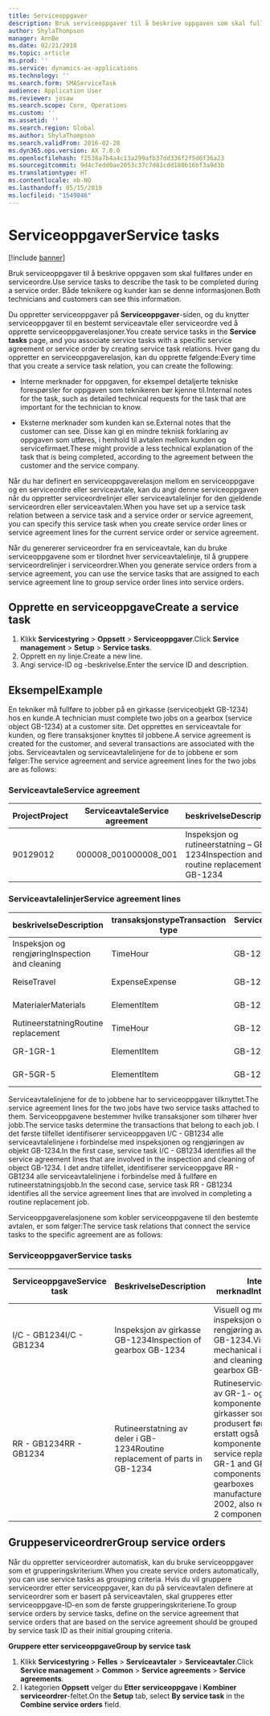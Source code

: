 ```yaml
---
title: Serviceoppgaver
description: Bruk serviceoppgaver til å beskrive oppgaven som skal fullføres under en serviceordre. Både teknikere og kunder kan se denne informasjonen.
author: ShylaThompson
manager: AnnBe
ms.date: 02/21/2018
ms.topic: article
ms.prod: ''
ms.service: dynamics-ax-applications
ms.technology: ''
ms.search.form: SMAServiceTask
audience: Application User
ms.reviewer: josaw
ms.search.scope: Core, Operations
ms.custom: ''
ms.assetid: ''
ms.search.region: Global
ms.author: ShylaThompson
ms.search.validFrom: 2016-02-28
ms.dyn365.ops.version: AX 7.0.0
ms.openlocfilehash: f2538a7b4a4c13a299afb37dd336f2f5d6f36a23
ms.sourcegitcommit: 9d4c7edd0ae2053c37c7d81cdd180b16bf3a9d3b
ms.translationtype: HT
ms.contentlocale: nb-NO
ms.lasthandoff: 05/15/2019
ms.locfileid: "1549846"
---
```

# <a name="service-tasks"></a><span data-ttu-id="4f764-104">Serviceoppgaver</span><span class="sxs-lookup"><span data-stu-id="4f764-104">Service tasks</span></span>  

[!include [banner](../includes/banner.md)]

<span data-ttu-id="4f764-105">Bruk serviceoppgaver til å beskrive oppgaven som skal fullføres under en serviceordre.</span><span class="sxs-lookup"><span data-stu-id="4f764-105">Use service tasks to describe the task to be completed during a service order.</span></span>
<span data-ttu-id="4f764-106">Både teknikere og kunder kan se denne informasjonen.</span><span class="sxs-lookup"><span data-stu-id="4f764-106">Both technicians and customers can see this information.</span></span>

<span data-ttu-id="4f764-107">Du oppretter serviceoppgaver på **Serviceoppgaver**-siden, og du knytter serviceoppgaver til en bestemt serviceavtale eller serviceordre ved å opprette serviceoppgaverelasjoner.</span><span class="sxs-lookup"><span data-stu-id="4f764-107">You create service tasks in the **Service tasks** page, and you associate service tasks with a specific service agreement or service order by creating service task relations.</span></span> <span data-ttu-id="4f764-108">Hver gang du oppretter en serviceoppgaverelasjon, kan du opprette følgende:</span><span class="sxs-lookup"><span data-stu-id="4f764-108">Every time that you create a service task relation, you can create the following:</span></span>

-  <span data-ttu-id="4f764-109">Interne merknader for oppgaven, for eksempel detaljerte tekniske forespørsler for oppgaven som teknikeren bør kjenne til.</span><span class="sxs-lookup"><span data-stu-id="4f764-109">Internal notes for the task, such as detailed technical requests for the task that are important for the technician to know.</span></span>

-  <span data-ttu-id="4f764-110">Eksterne merknader som kunden kan se.</span><span class="sxs-lookup"><span data-stu-id="4f764-110">External notes that the customer can see.</span></span> <span data-ttu-id="4f764-111">Disse kan gi en mindre teknisk forklaring av oppgaven som utføres, i henhold til avtalen mellom kunden og servicefirmaet.</span><span class="sxs-lookup"><span data-stu-id="4f764-111">These might provide a less technical explanation of the task that is being completed, according to the agreement between the customer and the service company.</span></span>

<span data-ttu-id="4f764-112">Når du har definert en serviceoppgaverelasjon mellom en serviceoppgave og en serviceordre eller serviceavtale, kan du angi denne serviceoppgaven når du oppretter serviceordrelinjer eller serviceavtalelinjer for den gjeldende serviceordren eller serviceavtalen.</span><span class="sxs-lookup"><span data-stu-id="4f764-112">When you have set up a service task relation between a service task and a service order or service agreement, you can specify this service task when you create service order lines or service agreement lines for the current service order or service agreement.</span></span>

<span data-ttu-id="4f764-113">Når du genererer serviceordrer fra en serviceavtale, kan du bruke serviceoppgavene som er tilordnet hver serviceavtalelinje, til å gruppere serviceordrelinjer i serviceordrer.</span><span class="sxs-lookup"><span data-stu-id="4f764-113">When you generate service orders from a service agreement, you can use the service tasks that are assigned to each service agreement line to group service order lines into service orders.</span></span>

## <a name="create-a-service-task"></a><span data-ttu-id="4f764-114">Opprette en serviceoppgave</span><span class="sxs-lookup"><span data-stu-id="4f764-114">Create a service task</span></span>

1. <span data-ttu-id="4f764-115">Klikk **Servicestyring** \> **Oppsett** \> **Serviceoppgaver**.</span><span class="sxs-lookup"><span data-stu-id="4f764-115">Click **Service management** \> **Setup** \> **Service tasks**.</span></span>
2. <span data-ttu-id="4f764-116">Opprett en ny linje.</span><span class="sxs-lookup"><span data-stu-id="4f764-116">Create a new line.</span></span>
3. <span data-ttu-id="4f764-117">Angi service-ID og -beskrivelse.</span><span class="sxs-lookup"><span data-stu-id="4f764-117">Enter the service ID and description.</span></span>

## <a name="example"></a><span data-ttu-id="4f764-118">Eksempel</span><span class="sxs-lookup"><span data-stu-id="4f764-118">Example</span></span>

<span data-ttu-id="4f764-119">En tekniker må fullføre to jobber på en girkasse (serviceobjekt GB-1234) hos en kunde.</span><span class="sxs-lookup"><span data-stu-id="4f764-119">A technician must complete two jobs on a gearbox (service object GB-1234) at a customer site.</span></span> <span data-ttu-id="4f764-120">Det opprettes en serviceavtale for kunden, og flere transaksjoner knyttes til jobbene.</span><span class="sxs-lookup"><span data-stu-id="4f764-120">A service agreement is created for the customer, and several transactions are associated with the jobs.</span></span> <span data-ttu-id="4f764-121">Serviceavtalen og serviceavtalelinjene for de to jobbene er som følger:</span><span class="sxs-lookup"><span data-stu-id="4f764-121">The service agreement and service agreement lines for the two jobs are as follows:</span></span>

### <a name="service-agreement"></a><span data-ttu-id="4f764-122">Serviceavtale</span><span class="sxs-lookup"><span data-stu-id="4f764-122">Service agreement</span></span>

| <span data-ttu-id="4f764-123">Project</span><span class="sxs-lookup"><span data-stu-id="4f764-123">Project</span></span> | <span data-ttu-id="4f764-124">Serviceavtale</span><span class="sxs-lookup"><span data-stu-id="4f764-124">Service agreement</span></span> | <span data-ttu-id="4f764-125">beskrivelse</span><span class="sxs-lookup"><span data-stu-id="4f764-125">Description</span></span>                                  | <span data-ttu-id="4f764-126">Gruppere</span><span class="sxs-lookup"><span data-stu-id="4f764-126">Group</span></span>   |
|---------|-------------------|----------------------------------------------|---------|
| <span data-ttu-id="4f764-127">9012</span><span class="sxs-lookup"><span data-stu-id="4f764-127">9012</span></span>    | <span data-ttu-id="4f764-128">000008\_001</span><span class="sxs-lookup"><span data-stu-id="4f764-128">000008\_001</span></span>       | <span data-ttu-id="4f764-129">Inspeksjon og rutineerstatning – GB-1234</span><span class="sxs-lookup"><span data-stu-id="4f764-129">Inspection and routine replacement – GB-1234</span></span> | <span data-ttu-id="4f764-130">Bonus</span><span class="sxs-lookup"><span data-stu-id="4f764-130">Premium</span></span> |

### <a name="service-agreement-lines"></a><span data-ttu-id="4f764-131">Serviceavtalelinjer</span><span class="sxs-lookup"><span data-stu-id="4f764-131">Service agreement lines</span></span>

| <span data-ttu-id="4f764-132">beskrivelse</span><span class="sxs-lookup"><span data-stu-id="4f764-132">Description</span></span>             | <span data-ttu-id="4f764-133">transaksjonstype</span><span class="sxs-lookup"><span data-stu-id="4f764-133">Transaction type</span></span> | <span data-ttu-id="4f764-134">Serviceobjekt</span><span class="sxs-lookup"><span data-stu-id="4f764-134">Service object</span></span> | <span data-ttu-id="4f764-135">Serviceoppgave</span><span class="sxs-lookup"><span data-stu-id="4f764-135">Service task</span></span> |
|-------------------------|------------------|----------------|--------------|
| <span data-ttu-id="4f764-136">Inspeksjon og rengjøring</span><span class="sxs-lookup"><span data-stu-id="4f764-136">Inspection and cleaning</span></span> | <span data-ttu-id="4f764-137">Time</span><span class="sxs-lookup"><span data-stu-id="4f764-137">Hour</span></span>             | <span data-ttu-id="4f764-138">GB-1234</span><span class="sxs-lookup"><span data-stu-id="4f764-138">GB-1234</span></span>        | <span data-ttu-id="4f764-139">I/C - GB1234</span><span class="sxs-lookup"><span data-stu-id="4f764-139">I/C - GB1234</span></span> |
| <span data-ttu-id="4f764-140">Reise</span><span class="sxs-lookup"><span data-stu-id="4f764-140">Travel</span></span>                  | <span data-ttu-id="4f764-141">Expense</span><span class="sxs-lookup"><span data-stu-id="4f764-141">Expense</span></span>          | <span data-ttu-id="4f764-142">GB-1234</span><span class="sxs-lookup"><span data-stu-id="4f764-142">GB-1234</span></span>        | <span data-ttu-id="4f764-143">I/C - GB1234</span><span class="sxs-lookup"><span data-stu-id="4f764-143">I/C - GB1234</span></span> |
| <span data-ttu-id="4f764-144">Materialer</span><span class="sxs-lookup"><span data-stu-id="4f764-144">Materials</span></span>               | <span data-ttu-id="4f764-145">Element</span><span class="sxs-lookup"><span data-stu-id="4f764-145">Item</span></span>             | <span data-ttu-id="4f764-146">GB-1234</span><span class="sxs-lookup"><span data-stu-id="4f764-146">GB-1234</span></span>        | <span data-ttu-id="4f764-147">I/C - GB1234</span><span class="sxs-lookup"><span data-stu-id="4f764-147">I/C - GB1234</span></span> |
| <span data-ttu-id="4f764-148">Rutineerstatning</span><span class="sxs-lookup"><span data-stu-id="4f764-148">Routine replacement</span></span>     | <span data-ttu-id="4f764-149">Time</span><span class="sxs-lookup"><span data-stu-id="4f764-149">Hour</span></span>             | <span data-ttu-id="4f764-150">GB-1234</span><span class="sxs-lookup"><span data-stu-id="4f764-150">GB-1234</span></span>        | <span data-ttu-id="4f764-151">RR - GB1234</span><span class="sxs-lookup"><span data-stu-id="4f764-151">RR - GB1234</span></span>  |
| <span data-ttu-id="4f764-152">GR-1</span><span class="sxs-lookup"><span data-stu-id="4f764-152">GR-1</span></span>                    | <span data-ttu-id="4f764-153">Element</span><span class="sxs-lookup"><span data-stu-id="4f764-153">Item</span></span>             | <span data-ttu-id="4f764-154">GB-1234</span><span class="sxs-lookup"><span data-stu-id="4f764-154">GB-1234</span></span>        | <span data-ttu-id="4f764-155">RR - GB1234</span><span class="sxs-lookup"><span data-stu-id="4f764-155">RR - GB1234</span></span>  |
| <span data-ttu-id="4f764-156">GR-5</span><span class="sxs-lookup"><span data-stu-id="4f764-156">GR-5</span></span>                    | <span data-ttu-id="4f764-157">Element</span><span class="sxs-lookup"><span data-stu-id="4f764-157">Item</span></span>             | <span data-ttu-id="4f764-158">GB-1234</span><span class="sxs-lookup"><span data-stu-id="4f764-158">GB-1234</span></span>        | <span data-ttu-id="4f764-159">RR - GB1234</span><span class="sxs-lookup"><span data-stu-id="4f764-159">RR - GB1234</span></span>  |

<span data-ttu-id="4f764-160">Serviceavtalelinjene for de to jobbene har to serviceoppgaver tilknyttet.</span><span class="sxs-lookup"><span data-stu-id="4f764-160">The service agreement lines for the two jobs have two service tasks attached to them.</span></span> <span data-ttu-id="4f764-161">Serviceoppgavene bestemmer hvilke transaksjoner som tilhører hver jobb.</span><span class="sxs-lookup"><span data-stu-id="4f764-161">The service tasks determine the transactions that belong to each job.</span></span> <span data-ttu-id="4f764-162">I det første tilfellet identifiserer serviceoppgaven I/C - GB1234 alle serviceavtalelinjene i forbindelse med inspeksjonen og rengjøringen av objekt GB-1234.</span><span class="sxs-lookup"><span data-stu-id="4f764-162">In the first case, service task I/C - GB1234 identifies all the service agreement lines that are involved in the inspection and cleaning of object GB-1234.</span></span> <span data-ttu-id="4f764-163">I det andre tilfellet, identifiserer serviceoppgave RR - GB1234 alle serviceavtalelinjene i forbindelse med å fullføre en rutineerstatningsjobb.</span><span class="sxs-lookup"><span data-stu-id="4f764-163">In the second case, service task RR - GB1234 identifies all the service agreement lines that are involved in completing a routine replacement job.</span></span>

<span data-ttu-id="4f764-164">Serviceoppgaverelasjonene som kobler serviceoppgavene til den bestemte avtalen, er som følger:</span><span class="sxs-lookup"><span data-stu-id="4f764-164">The service task relations that connect the service tasks to the specific agreement are as follows:</span></span>

### <a name="service-tasks"></a><span data-ttu-id="4f764-165">Serviceoppgaver</span><span class="sxs-lookup"><span data-stu-id="4f764-165">Service tasks</span></span>

| <span data-ttu-id="4f764-166">Serviceoppgave</span><span class="sxs-lookup"><span data-stu-id="4f764-166">Service task</span></span> | <span data-ttu-id="4f764-167">Beskrivelse</span><span class="sxs-lookup"><span data-stu-id="4f764-167">Description</span></span>                             | <span data-ttu-id="4f764-168">Intern merknad</span><span class="sxs-lookup"><span data-stu-id="4f764-168">Internal note</span></span>                                                                                                                 | <span data-ttu-id="4f764-169">Ekstern merknad</span><span class="sxs-lookup"><span data-stu-id="4f764-169">External note</span></span>                 |
|--------------|-----------------------------------------|-------------------------------------------------------------------------------------------------------------------------------|-------------------------------|
| <span data-ttu-id="4f764-170">I/C - GB1234</span><span class="sxs-lookup"><span data-stu-id="4f764-170">I/C - GB1234</span></span> | <span data-ttu-id="4f764-171">Inspeksjon av girkasse GB-1234</span><span class="sxs-lookup"><span data-stu-id="4f764-171">Inspection of gearbox GB-1234</span></span>           | <span data-ttu-id="4f764-172">Visuell og mekanisk inspeksjon og rengjøring av girkasse GB-1234.</span><span class="sxs-lookup"><span data-stu-id="4f764-172">Visual and mechanical inspection and cleaning of gearbox GB-1234</span></span>                                                              | <span data-ttu-id="4f764-173">Rutineinspeksjon av girkasse</span><span class="sxs-lookup"><span data-stu-id="4f764-173">Routine inspection of gearbox</span></span> |
| <span data-ttu-id="4f764-174">RR - GB1234</span><span class="sxs-lookup"><span data-stu-id="4f764-174">RR - GB1234</span></span>  | <span data-ttu-id="4f764-175">Rutineerstatning av deler i GB-1234</span><span class="sxs-lookup"><span data-stu-id="4f764-175">Routine replacement of parts in GB-1234</span></span> | <span data-ttu-id="4f764-176">Rutineserviceerstatning av GR-1- og GR-5-komponenter (for girkasser som er produsert før 2002, erstatt også GR-2-komponenten)</span><span class="sxs-lookup"><span data-stu-id="4f764-176">Routine service replacement of GR-1 and GR-5 components (for gearboxes manufactured before 2002, also replace GR-2 component)</span></span> | <span data-ttu-id="4f764-177">Rutineerstatning av deler</span><span class="sxs-lookup"><span data-stu-id="4f764-177">Routine replacement of parts</span></span>  |

## <a name="group-service-orders"></a><span data-ttu-id="4f764-178">Gruppeserviceordrer</span><span class="sxs-lookup"><span data-stu-id="4f764-178">Group service orders</span></span>

<span data-ttu-id="4f764-179">Når du oppretter serviceordrer automatisk, kan du bruke serviceoppgaver som et grupperingskriterium.</span><span class="sxs-lookup"><span data-stu-id="4f764-179">When you create service orders automatically, you can use service tasks as grouping criteria.</span></span> <span data-ttu-id="4f764-180">Hvis du vil gruppere serviceordrer etter serviceoppgaver, kan du på serviceavtalen definere at serviceordrer som er basert på serviceavtalen, skal grupperes etter serviceoppgave-ID-en som de første grupperingskriteriene.</span><span class="sxs-lookup"><span data-stu-id="4f764-180">To group service orders by service tasks, define on the service agreement that service orders that are based on the service agreement should be grouped by service task ID as their initial grouping criteria.</span></span>

<span data-ttu-id="4f764-181">**Gruppere etter serviceoppgave**</span><span class="sxs-lookup"><span data-stu-id="4f764-181">**Group by service task**</span></span>

1. <span data-ttu-id="4f764-182">Klikk **Servicestyring** \> **Felles** \> **Serviceavtaler** \> **Serviceavtaler**.</span><span class="sxs-lookup"><span data-stu-id="4f764-182">Click **Service management** \> **Common** \> **Service agreements** \> **Service agreements**.</span></span>
2. <span data-ttu-id="4f764-183">I kategorien **Oppsett** velger du **Etter serviceoppgave** i **Kombiner serviceordrer**-feltet.</span><span class="sxs-lookup"><span data-stu-id="4f764-183">On the **Setup** tab, select **By service task** in the **Combine service orders** field.</span></span>


